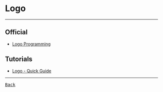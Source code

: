 # Logo

---

## Official

- [Logo Programming](https://el.media.mit.edu/logo-foundation/what_is_logo/logo_programming.html)

## Tutorials

- [Logo - Quick Guide](https://www.tutorialspoint.com/logo/logo_quick_guide.htm)

---

[<kbd> Back </kbd>](./readme.md)
